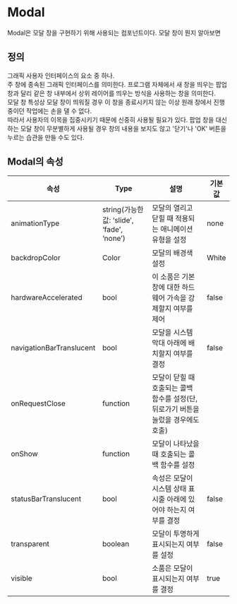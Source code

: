 # Modal
Modal은 모달 창을 구현하기 위해 사용되는 컴포넌트이다. 모달 창이 뭔지 알아보면 <br>

## 정의
그래픽 사용자 인터페이스의 요소 중 하나. <br>
주 창에 종속된 그래픽 인터페이스를 의미한다. 프로그램 자체에서 새 창을 띄우는 팝업 창과 달리 같은 창 내부에서 상위 레이어를 띄우는 방식을 사용하는 창을 의미한다. <br>
모달 창 특성상 모달 창이 띄워질 경우 이 창을 종료시키지 않는 이상 원래 창에서 진행 중이던 작업에는 손을 댈 수 없다. <br>
따라서 사용자의 이목을 집중시키기 때문에 신중히 사용될 필요가 있다. 팝업 창을 대신하는 모달 창이 무분별하게 사용될 경우 창의 내용을 보지도 않고 '닫기'나 'OK' 버튼을 누르는 습관을 만들 수도 있다. <br>

## Modal의 속성
|속성|Type|설명|기본값|
|---|---|---|---|
|animationType|string(가능한 값: ‘slide’, ‘fade’, ‘none’)|모달의 열리고 닫힐 때 적용되는 애니메이션 유형을 설정|none|
|backdropColor|Color|모달의 배경색 설정|White|
|hardwareAccelerated|bool|이 소품은 기본 창에 대한 하드웨어 가속을 강제할지 여부를 제어|false|
|navigationBarTranslucent|bool|모달을 시스템 막대 아래에 배치할지 여부를 결정|false|
|onRequestClose|function|모달이 닫힐 때 호출되는 콜백 함수를 설정(단, 뒤로가기 버튼을 눌렀을 경우에도 호출)||
|onShow|function|모달이 나타났을 때 호출되는 콜백 함수를 설정||
|statusBarTranslucent|bool|속성은 모달이 시스템 상태 표시줄 아래에 있어야 하는지 여부를 결정|false|
|transparent|boolean|모달이 투명하게 표시되는지 여부를 설정|false|
|visible|bool|소품은 모달이 표시되는지 여부를 결정|true|
